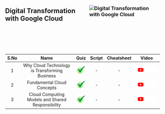 [youtube]: /assets/yt.png
[cross]: /assets/cross.jpg
[tick]: /assets/tick.jpg

### <img src="https://cdn.qwiklabs.com/zHJ6I2AoJzjN%2BmBF3vOVdfyXzQrcNPC29utSr7Tkwrc%3D" alt="Digital Transformation with Google Cloud" title="Digital Transformation with Google Cloud" align="right" height="160" width="230"/>

## Digital Transformation with Google Cloud


<br>
<br>
<br>

| S.No | Name | Quiz | Script | Cheatsheet | Video |
| :--: | :--: | :--: | :----: | :--------: | :---: |
| 1 | Why Cloud Technology is Transforming Business | [![tick][tick]](Why%20Cloud%20Technology%20is%20Transforming%20Business/Quiz.md) | - | - | <a href=""> <picture> <source media="(prefers-color-scheme: dark)" srcset="../../assets/yt-dark.png"> <source media="(prefers-color-scheme: light)" srcset="../../assets/yt-light.png"> <img alt="YouTube logo" src="../../assets/yt-dark.png"></picture> </a> |
| 2 | Fundamental Cloud Concepts | [![tick][tick]](Fundamental%20Cloud%20Concepts/Quiz.md) | - | - | <a href=""> <picture> <source media="(prefers-color-scheme: dark)" srcset="../../assets/yt-dark.png"> <source media="(prefers-color-scheme: light)" srcset="../../assets/yt-light.png"> <img alt="YouTube logo" src="../../assets/yt-dark.png"></picture> </a> |
| 3 | Cloud Computing Models and Shared Responsibility | [![tick][tick]](Cloud%20Computing%20Models%20and%20Shared%20Responsibility/Quiz.md) | - | - | <a href=""> <picture> <source media="(prefers-color-scheme: dark)" srcset="../../assets/yt-dark.png"> <source media="(prefers-color-scheme: light)" srcset="../../assets/yt-light.png"> <img alt="YouTube logo" src="../../assets/yt-dark.png"></picture> </a> |
